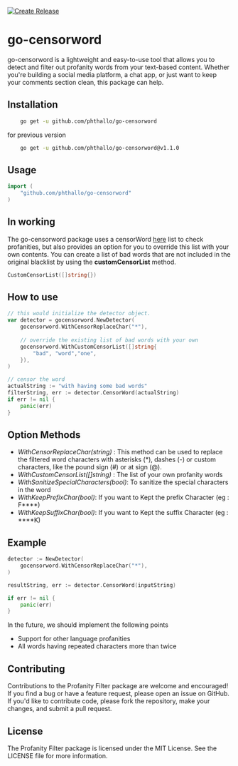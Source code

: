 [![Create Release](https://github.com/phthallo/go-censorword/actions/workflows/release.yml/badge.svg)](https://github.com/phthallo/go-censorword/actions/workflows/release.yml)

# go-censorword
go-censorword is a lightweight and easy-to-use tool that allows you to detect and filter out profanity words from your text-based content. Whether you're building a social media platform, a chat app, or just want to keep your comments section clean, this package can help.

## Installation
```sh
    go get -u github.com/phthallo/go-censorword
```

for previous version

```sh
    go get -u github.com/phthallo/go-censorword@v1.1.0
```

## Usage
```go
import (
	"github.com/phthallo/go-censorword"
)
```


## In working
The go-censorword package uses a censorWord [here](censor/censor.go) list to check profanities, but also provides an option for you to override this list with your own contents. You can create a list of bad words that are not included in the original blacklist by using the **customCensorList** method.

```go
CustomCensorList([]string{}) 
```

## How to use
```go
// this would initialize the detector object.
var detector = gocensorword.NewDetector(
	gocensorword.WithCensorReplaceChar("*"),
    
    // override the existing list of bad words with your own
    gocensorword.WithCustomCensorList([]string{
        "bad", "word","one",
    }),
)

// censor the word
actualString := "with having some bad words"
filterString, err := detector.CensorWord(actualString)
if err != nil {
    panic(err)
}

```

## Option Methods
- *WithCensorReplaceChar(string)* : This method can be used to replace the filtered word characters with asterisks (*), dashes (-) or custom characters, like the pound sign (#) or at sign (@).
- *WithCustomCensorList([]string)* : The list of your own profanity words
- *WithSanitizeSpecialCharacters(bool)*: To sanitize the special characters in the word
- *WithKeepPrefixChar(bool)*: If you want to Kept the prefix Character (eg : F****)
- *WithKeepSuffixChar(bool)*: If you want to Kept the suffix Character (eg : ****K)

## Example
```go
detector := NewDetector(
    gocensorword.WithCensorReplaceChar("*"),
)

resultString, err := detector.CensorWord(inputString)

if err != nil {
    panic(err)
}
```


In the future, we should implement the following points
- Support for other language profanities
- All words having repeated characters more than twice 


## Contributing
Contributions to the Profanity Filter package are welcome and encouraged! If you find a bug or have a feature request, please open an issue on GitHub. If you'd like to contribute code, please fork the repository, make your changes, and submit a pull request.


## License
The Profanity Filter package is licensed under the MIT License. See the LICENSE file for more information.